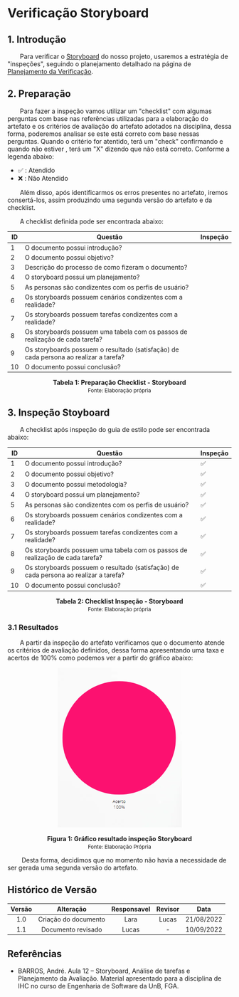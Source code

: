 # Verificação Storyboard

## 1. Introdução

&emsp;&emsp;Para verificar o [Storyboard](../storyboard/storyboard.md) do nosso projeto, usaremos a estratégia de "inspeções", seguindo o planejamento detalhado na página de [Planejamento da Verificação](../verificacao/planejamento.md).

## 2. Preparação

&emsp;&emsp;Para fazer a inspeção vamos utilizar um "checklist" com algumas perguntas com base nas referências utilizadas para a elaboração do artefato e os critérios de avaliação do artefato adotados na disciplina, dessa forma, poderemos analisar se este está correto com base nessas perguntas. Quando o critério for atentido, terá um "check" confirmando e quando não estiver , terá um "X" dizendo que não está correto. Conforme a legenda abaixo:

- ✅ : Atendido
- ❌ : Não Atendido

&emsp;&emsp;Além disso, após identificarmos os erros presentes no artefato, iremos consertá-los, assim produzindo uma segunda versão do artefato e da checklist.

&emsp;&emsp;A checklist definida pode ser encontrada abaixo:

<center>

|ID|Questão| Inspeção |
|-----------|-------------|-------------|
| 1  |  O documento possui introdução? ||
| 2  |  O documento possui objetivo? ||
| 3  |  Descrição do processo de como fizeram o documento? ||
| 4  |  O storyboard possui um planejamento? ||
| 5  |  As personas são condizentes com os perfis de usuário? ||
| 6  |  Os storyboards possuem cenários condizentes com a realidade? ||
| 7  |  Os storyboards possuem tarefas condizentes com a realidade? ||
| 8  |  Os storyboards possuem uma tabela com os passos de realização de cada tarefa? ||
| 9  |  Os storyboards possuem o resultado (satisfação) de cada persona ao realizar a tarefa? ||
| 10 |  O documento possui conclusão? ||

</center>

<figcaption align='center'>
    <b>Tabela 1: Preparação Checklist - Storyboard </b>
    <br><small> Fonte: Elaboração própria</small>
</figcaption>

## 3. Inspeção Stoyboard

&emsp;&emsp;A checklist após inspeção do guia de estilo pode ser encontrada abaixo:

<center>

|ID|Questão| Inspeção |
|-----------|-------------|-------------|
| 1  |  O documento possui introdução? | ✅ |
| 2  |  O documento possui objetivo? | ✅ |
| 3  |  O documento possui metodologia? | ✅ |
| 4  |  O storyboard possui um planejamento? | ✅ |
| 5  |  As personas são condizentes com os perfis de usuário? | ✅ |
| 6  |  Os storyboards possuem cenários condizentes com a realidade? | ✅ |
| 7  |  Os storyboards possuem tarefas condizentes com a realidade? | ✅ |
| 8  |  Os storyboards possuem uma tabela com os passos de realização de cada tarefa? | ✅ |
| 9  |  Os storyboards possuem o resultado (satisfação) de cada persona ao realizar a tarefa? | ✅ |
| 10 |  O documento possui conclusão? | ✅ |

</center>

<figcaption align='center'>
    <b>Tabela 2: Checklist Inspeção - Storyboard </b>
    <br><small> Fonte: Elaboração própria</small>
</figcaption>


### 3.1 Resultados

&emsp;&emsp;A partir da inspeção do artefato verificamos que o documento atende os critérios de avaliação definidos, dessa forma apresentando uma taxa e acertos de 100% como podemos ver a partir do gráfico abaixo:

<center>

![Grafico](../assets/graficosVerificacao/grafico1_storyboard.png)

</center>

<figcaption align='center'>
    <b>Figura 1: Gráfico resultado inspeção Storyboard </b>
    <br><small> Fonte: Elaboração Própria </small>
</figcaption>

&emsp;&emsp; Desta forma, decidimos que no momento não havia a necessidade de ser gerada uma segunda versão do artefato.

## Histórico de Versão 

|    Versão    | Alteração| Responsavel        | Revisor     | Data
| :--------: | :----: | :------------------: | :-------------: |:----:|
| 1.0 | Criação do documento | Lara | Lucas | 21/08/2022 |
| 1.1 | Documento revisado | Lucas | - | 10/09/2022 |

## Referências

- BARROS, André. Aula 12 – Storyboard, Análise de tarefas e Planejamento da Avaliação. Material apresentado para a disciplina de IHC no curso de Engenharia de Software da UnB, FGA.
